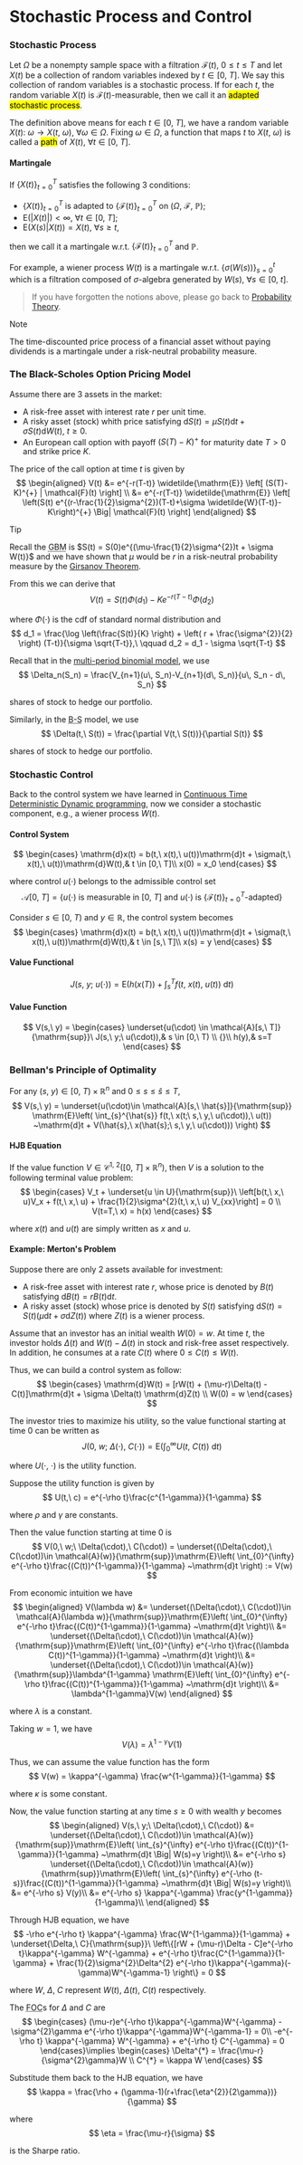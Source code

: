# Stochastic Process and Control

### Stochastic Process
Let $\Omega$ be a nonempty sample space with a filtration $\mathcal{F}(t)$, $0\leqslant t\leqslant T$ and let $X(t)$ be a collection of random variables indexed by $t\in [0,\ T]$. We say this collection of random variables is a stochastic process. If for each $t$, the random variable $X(t)$ is $\mathcal{F}(t)$-measurable, then we call it an <mark>adapted stochastic process</mark>.

The definition above means for each $t\in [0,\ T]$, we have a random variable $X(t):\ \omega\to X(t,\ \omega),\ \forall \omega\in \Omega$. Fixing $\omega\in \Omega$, a function that maps $t$ to $X(t,\ \omega)$ is called a <mark>path</mark> of $X(t),\ \forall t\in [0,\ T]$.

#### Martingale
If $\{X(t)\}_{t=0}^{T}$ satisfies the following 3 conditions: 
- $\{X(t)\}_{t=0}^{T}$ is adapted to $\{\mathcal{F}(t)\}_{t=0}^{T}$ on $(\Omega,\ \mathcal{F},\ \mathbb{P})$;
- $\mathrm{E}(\left\vert X(t) \right\vert )<\infty,\ \forall t\in [0,\ T]$;
- $\mathrm{E}(X(s)|X(t))=X(t),\ \forall s\geqslant t$,

then we call it a martingale w.r.t. $\{\mathcal{F}(t)\}_{t=0}^{T}$ and $\mathbb{P}$.

For example, a wiener process $W(t)$ is a martingale w.r.t. $\{\sigma(W(s))\}_{s=0}^{t}$ which is a filtration composed of $\sigma$-algebra generated by $W(s),\ \forall s\in [0,\ t]$.

> If you have forgotten the notions above, please go back to [Probability Theory](courses/mathematical_finance/4_probability_theory.md#measurable-theorem).

> [!NOTE]
> The time-discounted price process of a financial asset without paying dividends is a martingale under a risk-neutral probability measure.

### The Black-Scholes Option Pricing Model
Assume there are 3 assets in the market: 
- A risk-free asset with interest rate $r$ per unit time.
- A risky asset (stock) whith price satisfying $\mathrm{d}S(t) = \mu S(t)\mathrm{d}t + \sigma S(t) \mathrm{d}W(t),\ t\geqslant 0$.
- An European call option with payoff $(S(T)-K)^{+}$ for maturity date $T>0$ and strike price $K$.

The price of the call option at time $t$ is given by 
$$
\begin{aligned}
 V(t) &= e^{-r(T-t)} \widetilde{\mathrm{E}} \left[ (S(T)-K)^{+} | \mathcal{F}(t) \right] \\
 &= e^{-r(T-t)} \widetilde{\mathrm{E}} \left[ \left(S(t) e^{(r-\frac{1}{2}\sigma^{2})(T-t)+\sigma \widetilde{W}(T-t)}-K\right)^{+} \Big| \mathcal{F}(t) \right]
\end{aligned}
$$

> [!TIP]
> Recall the <abbr title='Geometric Brownian Motion'>GBM</abbr> is $S(t) = S(0)e^{(\mu-\frac{1}{2}\sigma^{2})t + \sigma W(t)}$ and we have shown that $\mu$ would be $r$ in a risk-neutral probability measure by the [Girsanov Theorem](courses/mathematical_finance/4_probability_theory.md#girsanov-theorem).

From this we can derive that 
$$
V(t) = S(t)\Phi(d_1) - Ke^{-r(T-t)}\Phi(d_2)
$$

where $\Phi(\cdot)$ is the cdf of standard normal distribution and 
$$
d_1 = \frac{\log \left(\frac{S(t)}{K} \right) + \left( r + \frac{\sigma^{2}}{2} \right) (T-t)}{\sigma \sqrt{T-t}},\ \qquad d_2 = d_1 - \sigma \sqrt{T-t}
$$

Recall that in the [multi-period binomial model](courses/mathematical_finance/5_binomial_model.md#multi-period-binomial-model), we use 
$$
\Delta_n(S_n) = \frac{V_{n+1}(u\, S_n)-V_{n+1}(d\, S_n)}{u\, S_n - d\, S_n}
$$

shares of stock to hedge our portfolio.

Similarly, in the <abbr title='Black-Scholes'>B-S</abbr> model, we use 
$$
\Delta(t,\ S(t)) = \frac{\partial V(t,\ S(t))}{\partial S(t)}
$$

shares of stock to hedge our portfolio.

### Stochastic Control
Back to the control system we have learned in [Continuous Time Deterministic Dynamic programming](courses/mathematical_finance/2_continuous_time_deterministic_dynamic_programming.md), now we consider a stochastic component, e.g., a wiener process $W(t)$.

#### Control System
$$
\begin{cases}
    \mathrm{d}x(t) = b(t,\ x(t),\ u(t))\mathrm{d}t + \sigma(t,\ x(t),\ u(t))\mathrm{d}W(t),& t \in [0,\ T]\\
    x(0) = x_0
\end{cases}
$$

where control $u(\cdot)$ belongs to the admissible control set 
$$
\mathcal{A}[0,\ T]=\left\{u(\cdot) \text{ is measurable in } [0,\ T] \text{ and } u(\cdot) \text{ is } \{\mathcal{F}(t)\}_{t=0}^{T} \text{-adapted}\right\}
$$

Consider $s \in [0,\ T)$ and $y \in \mathbb{R}$, the control system becomes
$$
\begin{cases}
    \mathrm{d}x(t) = b(t,\ x(t),\ u(t))\mathrm{d}t + \sigma(t,\ x(t),\ u(t))\mathrm{d}W(t),& t \in [s,\ T]\\
    x(s) = y
\end{cases}
$$

#### Value Functional
$$
J(s,\ y;\ u(\cdot)) = \mathrm{E}\left(h(x(T)) + \int_{s}^{T} f(t,\ x(t),\ u(t)) ~\mathrm{d}t  \right) 
$$

#### Value Function
$$
V(s,\ y) =
\begin{cases}
   \underset{u(\cdot) \in \mathcal{A}[s,\ T]}{\mathrm{sup}}\ J(s,\ y;\ u(\cdot)),& s \in [0,\ T) \\
   {}\\
   h(y),& s=T
\end{cases}
$$

### Bellman's Principle of Optimality
For any $(s,\ y)\in [0,\ T)\times \mathbb{R}^{n}$ and $0\leqslant s \leqslant \hat{s}\leqslant T$, 
$$
V(s,\ y) = \underset{u(\cdot)\in \mathcal{A}[s,\ \hat{s}]}{\mathrm{sup}} \mathrm{E}\left( \int_{s}^{\hat{s}} f(t,\ x(t;\ s,\ y,\ u(\cdot)),\ u(t)) ~\mathrm{d}t + V(\hat{s},\ x(\hat{s};\ s,\ y,\ u(\cdot))) \right)  
$$

#### HJB Equation
If the value function $V\in \mathcal{C}^{1,\ 2}([0,\ T]\times \mathbb{R}^{n})$, then $V$ is a solution to the following terminal value problem: 
$$
\begin{cases}
  V_t + \underset{u \in U}{\mathrm{sup}}\ \left[b(t,\ x,\ u)V_x + f(t,\ x,\ u) + \frac{1}{2}\sigma^{2}(t,\ x,\ u) V_{xx}\right] = 0 \\
  V(t=T,\ x) = h(x)
\end{cases}
$$

where $x(t)$ and $u(t)$ are simply written as $x$ and $u$.

#### Example: Merton's Problem
Suppose there are only 2 assets available for investment: 
- A risk-free asset with interest rate $r$, whose price is denoted by $B(t)$ satisfying $\mathrm{d}B(t)=rB(t)\mathrm{d}t$.
- A risky asset (stock) whose price is denoted by $S(t)$ satisfying $\mathrm{d}S(t)=S(t)(\mu \mathrm{d}t + \sigma \mathrm{d}Z(t))$ where $Z(t)$ is a wiener process.

Assume that an investor has an initial wealth $W(0)=w$. At time $t$, the investor holds $\Delta(t)$ and $W(t)-\Delta(t)$ in stock and risk-free asset respectively. In addition, he consumes at a rate $C(t)$ where $0\leqslant C(t)\leqslant W(t)$.

Thus, we can build a control system as follow: 
$$
\begin{cases}
    \mathrm{d}W(t) = [rW(t) + (\mu-r)\Delta(t) - C(t)]\mathrm{d}t + \sigma \Delta(t) \mathrm{d}Z(t) \\
    W(0) = w
\end{cases}
$$

The investor tries to maximize his utility, so the value functional starting at time $0$ can be written as 
$$
J(0,\ w;\ \Delta(\cdot),\ C(\cdot)) = \mathrm{E}\left( \int_{0}^{\infty} U(t,\ C(t)) ~\mathrm{d}t \right)
$$ 

where $U(\cdot,\ \cdot)$ is the utility function.

Suppose the utility function is given by 
$$
U(t,\ c) = e^{-\rho t}\frac{c^{1-\gamma}}{1-\gamma}
$$

where $\rho$ and $\gamma$ are constants.

Then the value function starting at time $0$ is 
$$
V(0,\ w;\ \Delta(\cdot),\ C(\cdot)) = \underset{(\Delta(\cdot),\ C(\cdot))\in \mathcal{A}(w)}{\mathrm{sup}}\mathrm{E}\left( \int_{0}^{\infty} e^{-\rho t}\frac{(C(t))^{1-\gamma}}{1-\gamma} ~\mathrm{d}t \right) := V(w)
$$

From economic intuition we have 
$$
\begin{aligned}
 V(\lambda w) &= \underset{(\Delta(\cdot),\ C(\cdot))\in \mathcal{A}(\lambda w)}{\mathrm{sup}}\mathrm{E}\left( \int_{0}^{\infty} e^{-\rho t}\frac{(C(t))^{1-\gamma}}{1-\gamma} ~\mathrm{d}t \right)\\
 &= \underset{(\Delta(\cdot),\ C(\cdot))\in \mathcal{A}(w)}{\mathrm{sup}}\mathrm{E}\left( \int_{0}^{\infty} e^{-\rho t}\frac{(\lambda C(t))^{1-\gamma}}{1-\gamma} ~\mathrm{d}t \right)\\
 &= \underset{(\Delta(\cdot),\ C(\cdot))\in \mathcal{A}(w)}{\mathrm{sup}}\lambda^{1-\gamma} \mathrm{E}\left( \int_{0}^{\infty} e^{-\rho t}\frac{(C(t))^{1-\gamma}}{1-\gamma} ~\mathrm{d}t \right)\\
 &= \lambda^{1-\gamma}V(w)
\end{aligned}
$$

where $\lambda$ is a constant.

Taking $w=1$, we have 
$$
V(\lambda) = \lambda^{1-\gamma} V(1)
$$

Thus, we can assume the value function has the form 
$$
V(w) = \kappa^{-\gamma} \frac{w^{1-\gamma}}{1-\gamma}
$$

where $\kappa$ is some constant.

Now, the value function starting at any time $s\geqslant 0$ with wealth $y$ becomes 
$$
\begin{aligned}
 V(s,\ y;\ \Delta(\cdot),\ C(\cdot)) &= \underset{(\Delta(\cdot),\ C(\cdot))\in \mathcal{A}(w)}{\mathrm{sup}}\mathrm{E}\left( \int_{s}^{\infty} e^{-\rho t}\frac{(C(t))^{1-\gamma}}{1-\gamma} ~\mathrm{d}t \Big| W(s)=y \right)\\
 &= e^{-\rho s} \underset{(\Delta(\cdot),\ C(\cdot))\in \mathcal{A}(w)}{\mathrm{sup}}\mathrm{E}\left( \int_{s}^{\infty} e^{-\rho (t-s)}\frac{(C(t))^{1-\gamma}}{1-\gamma} ~\mathrm{d}t \Big| W(s)=y \right)\\
 &= e^{-\rho s} V(y)\\
 &= e^{-\rho s} \kappa^{-\gamma} \frac{y^{1-\gamma}}{1-\gamma}\\
\end{aligned}
$$

Through HJB equation, we have 
$$
-\rho e^{-\rho t} \kappa^{-\gamma} \frac{W^{1-\gamma}}{1-\gamma} + \underset{\Delta,\ C}{\mathrm{sup}}\ \left\{[rW + (\mu-r)\Delta - C]e^{-\rho t}\kappa^{-\gamma} W^{-\gamma} + e^{-\rho t}\frac{C^{1-\gamma}}{1-\gamma} + \frac{1}{2}\sigma^{2}\Delta^{2} e^{-\rho t}\kappa^{-\gamma}(-\gamma)W^{-\gamma-1} \right\} = 0
$$

where $W,\ \Delta,\ C$ represent $W(t),\ \Delta(t),\ C(t)$ respectively.

The <abbr title='First Order Condition'>FOC</abbr>s for $\Delta$ and $C$ are 
$$
\begin{cases}
    (\mu-r)e^{-\rho t}\kappa^{-\gamma}W^{-\gamma} - \sigma^{2}\gamma e^{-\rho t}\kappa^{-\gamma}W^{-\gamma-1} = 0\\
    -e^{-\rho t} \kappa^{-\gamma} W^{-\gamma} + e^{-\rho t} C^{-\gamma} = 0
\end{cases}\implies
\begin{cases}
    \Delta^{*} = \frac{\mu-r}{\sigma^{2}\gamma}W \\
    C^{*} = \kappa W
\end{cases}
$$

Substitude them back to the HJB equation, we have 
$$
\kappa = \frac{\rho + (\gamma-1)(r+\frac{\eta^{2}}{2\gamma})}{\gamma}
$$

where
$$
\eta = \frac{\mu-r}{\sigma}
$$

is the Sharpe ratio.